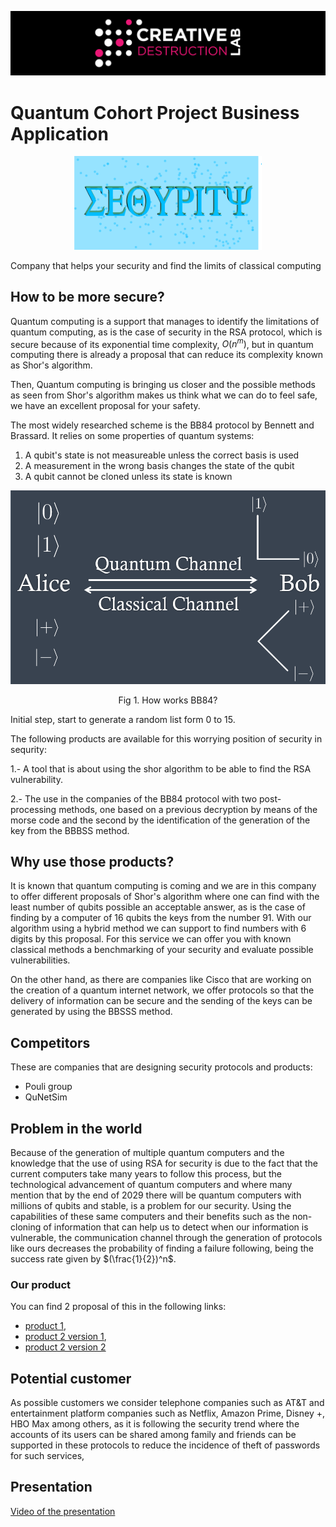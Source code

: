 ![CDL 2022 Cohort Project](../CDL_logo.jpg)
# Quantum Cohort Project Business Application

<center><img src="logo.png" width="300"></center>


Company that helps your security and find the limits of classical computing



## How to be more secure?

Quantum computing is a support that manages to identify the limitations of quantum computing, as is the case of security in the RSA protocol, which is secure because of its exponential time complexity, $O(n^m)$, but in quantum computing there is already a proposal that can reduce its complexity known as Shor's algorithm.


Then, Quantum computing is bringing us closer and the possible methods as seen from Shor's algorithm makes us think what we can do to feel safe, we have an excellent proposal for your safety.


The most widely researched scheme is the $\mathrm{BB} 84$ protocol by Bennett and Brassard. It relies on some properties of quantum systems:
1. A qubit's state is not measureable unless the correct basis is used
2. A measurement in the wrong basis changes the state of the qubit
3. A qubit cannot be cloned unless its state is known


![task_4-2.png](task_4.png)

<center> Fig 1. How works BB84? </center>

Initial step, start to  generate a random list form 0 to 15.


The following products are available for this worrying position of security in sequrity:

1.- A tool that is about using the shor algorithm to be able to find the RSA vulnerability.

2.- The use in the companies of the BB84 protocol with two post-processing methods, one based on a previous decryption by means of the morse code and the second by the identification of the generation of the key from the BBBSS method.



## Why use those products?

It is known that quantum computing is coming and we are in this company to offer different proposals of Shor's algorithm where one can find with the least number of qubits possible an acceptable answer, as is the case of finding by a computer of 16 qubits the keys from the number 91. With our algorithm using a hybrid method we can support to find numbers with 6 digits by this proposal. For this service we can offer you with known classical methods a benchmarking of your security and evaluate possible vulnerabilities.


On the other hand, as there are companies like Cisco that are working on the creation of a quantum internet network, we offer protocols so that the delivery of information can be secure and the sending of the keys can be generated by using the BBSSS method.


## Competitors

These are companies that are designing security protocols and products:

- Pouli group
- QuNetSim


## Problem in the world

Because of the generation of multiple quantum computers and the knowledge that the use of using RSA for security is due to the fact that the current computers take many years to follow this process, but the technological advancement of quantum computers and where many mention that by the end of 2029 there will be quantum computers with millions of qubits and stable, is a problem for our security. Using the capabilities of these same computers and their benefits such as the non-cloning of information that can help us to detect when our information is vulnerable, the communication channel through the generation of protocols like ours decreases the probability of finding a failure following, being the success rate given by $(\frac{1}{2})^n$.

### Our product 

You can find 2 proposal of this in the following links:

- [product 1](./Challenge.ipynb),
- [product 2 version 1](./BB84.py),
- [product 2 version 2](./task_solution_4.ipynb)



## Potential customer 

As possible customers we consider telephone companies such as AT&T and entertainment platform companies such as Netflix, Amazon Prime, Disney +, HBO Max among others, as it is following the security trend where the accounts of its users can be shared among family and friends can be supported in these protocols to reduce the incidence of theft of passwords for such services,


## Presentation 

[Video of the presentation](https://drive.google.com/file/d/1FOh_QsKEUat25lQVEpN4Ykd452iau5Uz/view?usp=sharing)